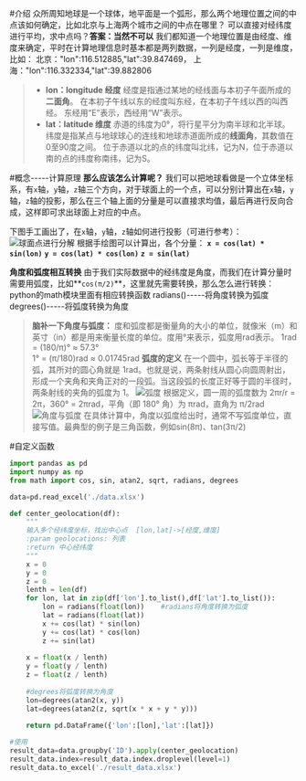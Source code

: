 #介绍
众所周知地球是一个球体，地平面是一个弧形，那么两个地理位置之间的中点该如何确定，比如北京与上海两个城市之间的中点在哪里？
可以直接对经纬度进行平均，求中点吗？**答案：当然不可以**
我们都知道一个地理位置是由经度、维度来确定，平时在计算地理信息时基本都是两列数据，一列是经度，一列是维度，比如：
北京："lon":116.512885,"lat":39.847469，
上海："lon":116.332334,"lat":39.882806
>- **lon：longitude    经度**
经度是指通过某地的经线面与本初子午面所成的**二面角**。
在本初子午线以东的经度叫东经，在本初子午线以西的叫西经。
东经用“E”表示，西经用“W”表示。
>- **lat：latitude    维度**
赤道的纬度为0°，将行星平分为南半球和北半球。
纬度是指某点与地球球心的连线和地球赤道面所成的**线面角**，其数值在0至90度之间。
位于赤道以北的点的纬度叫北纬，记为N，位于赤道以南的点的纬度称南纬，记为S。

#概念-----计算原理
**那么应该怎么计算呢？**
我们可以把地球看做是一个立体坐标系，有`x`轴，`y`轴，`z`轴三个方向，对于球面上的一个点，可以分别计算出在`x`轴，`y`轴，`z`轴的投影，那么在三个轴上面的分量是可以直接求均值，最后再进行反向合成，这样即可求出球面上对应的中点。                                                                                                                                                                                                                                                                                                                                                                                                                                                                                                                                                                                                                                                                                                  

下图手工画出了，在`x`轴，`y`轴，`z`轴如何进行投影（可进行参考）：
![球面点进行分解](https://upload-images.jianshu.io/upload_images/6641583-2b241005355bfd4e.jpg?imageMogr2/auto-orient/strip%7CimageView2/2/w/540)
根据手绘图可以计算出，各个分量：
**`x = cos(lat) * sin(lon)`**
**`y = cos(lat) * cos(lon)`**
**`z = sin(lat)`**


**角度和弧度相互转换**
由于我们实际数据中的经纬度是角度，而我们在计算分量时需要用弧度，比如**`cos(π/2)`**，这里就先需要转换，那么怎么进行转换：
python的math模块里面有相应转换函数
radians()-----将角度转换为弧度
degrees()-----将弧度转换为角度

>**脑补一下角度与弧度：**
度和弧度都是衡量角的大小的单位，就像米（m）和英寸（in）都是用来衡量长度的单位。度用°来表示，弧度用rad表示。
1rad = (180/π)° ≈ 57.3°  
1° = (π/180)rad ≈ 0.01745rad
>**弧度的定义**
在一个圆中，弧长等于半径的弧，其所对的圆心角就是 1rad。也就是说，两条射线从圆心向圆周射出，形成一个夹角和夹角正对的一段弧。当这段弧的长度正好等于圆的半径时，两条射线的夹角的弧度为 1。
![弧度](https://upload-images.jianshu.io/upload_images/6641583-95c2d7f74f24f2a8.png?imageMogr2/auto-orient/strip%7CimageView2/2/w/1240)
根据定义，圆一周的弧度数为 2πr/r = 2π，360° = 2πrad，平角（即 180° 角）为 πrad，直角为 π/2rad
![角度与弧度](https://upload-images.jianshu.io/upload_images/6641583-3196bc7cce705d39.jpg?imageMogr2/auto-orient/strip%7CimageView2/2/w/940)
在具体计算中，角度以弧度给出时，通常不写弧度单位，直接写值。最典型的例子是三角函数，例如sin(8π)、tan(3π/2)

#自定义函数
```python
import pandas as pd
import numpy as np
from math import cos, sin, atan2, sqrt, radians, degrees

data=pd.read_excel('./data.xlsx')

def center_geolocation(df): 
    """
    输入多个经纬度坐标，找出中心点  [lon,lat]->[经度,维度]
    :param geolocations: 列表
    :return 中心经纬度
    """
    x = 0
    y = 0
    z = 0
    lenth = len(df)
    for lon, lat in zip(df['lon'].to_list(),df['lat'].to_list()):
        lon = radians(float(lon))    #radians将角度转换为弧度
        lat = radians(float(lat))
        x += cos(lat) * sin(lon)
        y += cos(lat) * cos(lon)
        z += sin(lat)
    
    x = float(x / lenth)
    y = float(y / lenth)
    z = float(z / lenth)
    
    #degrees将弧度转换为角度
    lon=degrees(atan2(x, y))
    lat=degrees(atan2(z, sqrt(x * x + y * y)))
    
    return pd.DataFrame({'lon':[lon],'lat':[lat]})    

#使用
result_data=data.groupby('ID').apply(center_geolocation)
result_data.index=result_data.index.droplevel(level=1)
result_data.to_excel('./result_data.xlsx')
```
